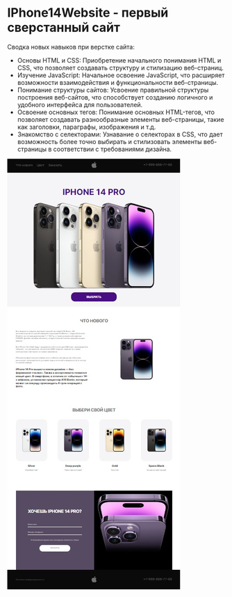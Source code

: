 # IPhone14Website - первый сверстанный сайт

Сводка новых навыков при верстке сайта:

- Основы HTML и CSS: Приобретение начального понимания HTML и CSS, что позволяет создавать структуру и стилизацию веб-страниц.
- Изучение JavaScript: Начальное освоение JavaScript, что расширяет возможности взаимодействия и функциональности веб-страницы.
- Понимание структуры сайтов: Усвоение правильной структуры построения веб-сайтов, что способствует созданию логичного и удобного интерфейса для пользователей.
- Освоение основных тегов: Понимание основных HTML-тегов, что позволяет создавать разнообразные элементы веб-страницы, такие как заголовки, параграфы, изображения и т.д.
- Знакомство с селекторами: Узнавание о селекторах в CSS, что дает возможность более точно выбирать и стилизовать элементы веб-страницы в соответствии с требованиями дизайна.

![Screenshot](https://github.com/ZeRcooI/IPhone14Website/blob/main/figma/Screenshot%202024-02-13%20172510.jpg)
